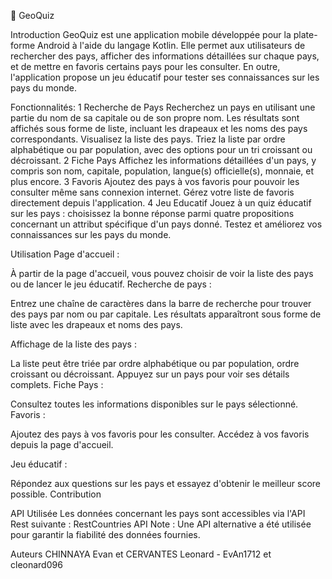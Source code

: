 📱 GeoQuiz

Introduction
GeoQuiz est une application mobile développée pour la plate-forme Android à l'aide du langage Kotlin. Elle permet aux utilisateurs de rechercher des pays, afficher des informations détaillées sur chaque pays, et de mettre en favoris certains pays pour les consulter.
En outre, l'application propose un jeu éducatif pour tester ses connaissances sur les pays du monde.

Fonctionnalités: 
1 Recherche de Pays
  Recherchez un pays en utilisant une partie du nom de sa capitale ou de son propre nom.
  Les résultats sont affichés sous forme de liste, incluant les drapeaux et les noms des pays correspondants.
  Visualisez la liste des pays.
  Triez la liste par ordre alphabétique ou par population, avec des options pour un tri croissant ou décroissant.
2 Fiche Pays
  Affichez les informations détaillées d'un pays, y compris son nom, capitale, population, langue(s) officielle(s), monnaie, et plus encore.
3 Favoris
  Ajoutez des pays à vos favoris pour pouvoir les consulter même sans connexion internet.
  Gérez votre liste de favoris directement depuis l'application.
4 Jeu Educatif
  Jouez à un quiz éducatif sur les pays : choisissez la bonne réponse parmi quatre propositions concernant un attribut spécifique d'un pays donné.
  Testez et améliorez vos connaissances sur les pays du monde.


Utilisation
Page d'accueil :

À partir de la page d'accueil, vous pouvez choisir de voir la liste des pays ou de lancer le jeu éducatif.
Recherche de pays :

Entrez une chaîne de caractères dans la barre de recherche pour trouver des pays par nom ou par capitale.
Les résultats apparaîtront sous forme de liste avec les drapeaux et noms des pays.

Affichage de la liste des pays :

La liste peut être triée par ordre alphabétique ou par population, ordre croissant ou décroissant.
Appuyez sur un pays pour voir ses détails complets.
Fiche Pays :

Consultez toutes les informations disponibles sur le pays sélectionné.
Favoris :

Ajoutez des pays à vos favoris pour les consulter.
Accédez à vos favoris depuis la page d'accueil.

Jeu éducatif :

Répondez aux questions sur les pays et essayez d'obtenir le meilleur score possible.
Contribution


API Utilisée
Les données concernant les pays sont accessibles via l'API Rest suivante :
RestCountries API
Note : Une API alternative a été utilisée pour garantir la fiabilité des données fournies.

Auteurs
CHINNAYA Evan et CERVANTES Leonard - EvAn1712 et cleonard096
